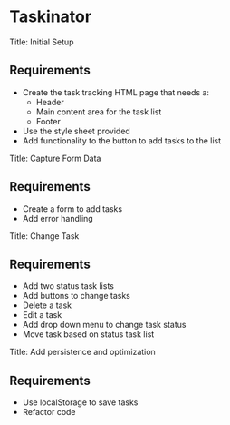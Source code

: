 # Taskinator

Title: Initial Setup

## Requirements
* Create the task tracking HTML page that needs a:
   * Header
   * Main content area for the task list
   * Footer
* Use the style sheet provided
* Add functionality to the button to add tasks to the list

Title: Capture Form Data

## Requirements
* Create a form to add tasks
* Add error handling

Title: Change Task

## Requirements
* Add two status task lists
* Add buttons to change tasks
* Delete a task
* Edit a task
* Add drop down menu to change task status
* Move task based on status task list

Title: Add persistence and optimization

## Requirements

* Use localStorage to save tasks
* Refactor code